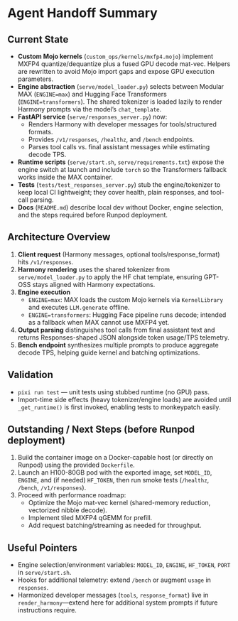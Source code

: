 # Agent Handoff Summary

## Current State
- **Custom Mojo kernels** (`custom_ops/kernels/mxfp4.mojo`) implement MXFP4 quantize/dequantize plus a fused GPU decode mat-vec. Helpers are rewritten to avoid Mojo import gaps and expose GPU execution parameters.
- **Engine abstraction** (`serve/model_loader.py`) selects between Modular MAX (`ENGINE=max`) and Hugging Face Transformers (`ENGINE=transformers`). The shared tokenizer is loaded lazily to render Harmony prompts via the model’s `chat_template`.
- **FastAPI service** (`serve/responses_server.py`) now:
  - Renders Harmony with developer messages for tools/structured formats.
  - Provides `/v1/responses`, `/healthz`, and `/bench` endpoints.
  - Parses tool calls vs. final assistant messages while estimating decode TPS.
- **Runtime scripts** (`serve/start.sh`, `serve/requirements.txt`) expose the engine switch at launch and include `torch` so the Transformers fallback works inside the MAX container.
- **Tests** (`tests/test_responses_server.py`) stub the engine/tokenizer to keep local CI lightweight; they cover health, plain responses, and tool-call parsing.
- **Docs** (`README.md`) describe local dev without Docker, engine selection, and the steps required before Runpod deployment.

## Architecture Overview
1. **Client request** (Harmony messages, optional tools/response_format) hits `/v1/responses`.
2. **Harmony rendering** uses the shared tokenizer from `serve/model_loader.py` to apply the HF chat template, ensuring GPT-OSS stays aligned with Harmony expectations.
3. **Engine execution**
   - `ENGINE=max`: MAX loads the custom Mojo kernels via `KernelLibrary` and executes `LLM.generate` offline.
   - `ENGINE=transformers`: Hugging Face pipeline runs decode; intended as a fallback when MAX cannot use MXFP4 yet.
4. **Output parsing** distinguishes tool calls from final assistant text and returns Responses-shaped JSON alongside token usage/TPS telemetry.
5. **Bench endpoint** synthesizes multiple prompts to produce aggregate decode TPS, helping guide kernel and batching optimizations.

## Validation
- `pixi run test` — unit tests using stubbed runtime (no GPU) pass.
- Import-time side effects (heavy tokenizer/engine loads) are avoided until `_get_runtime()` is first invoked, enabling tests to monkeypatch easily.

## Outstanding / Next Steps (before Runpod deployment)
1. Build the container image on a Docker-capable host (or directly on Runpod) using the provided `Dockerfile`.
2. Launch an H100-80GB pod with the exported image, set `MODEL_ID`, `ENGINE`, and (if needed) `HF_TOKEN`, then run smoke tests (`/healthz`, `/bench`, `/v1/responses`).
3. Proceed with performance roadmap:
   - Optimize the Mojo mat-vec kernel (shared-memory reduction, vectorized nibble decode).
   - Implement tiled MXFP4 qGEMM for prefill.
   - Add request batching/streaming as needed for throughput.

## Useful Pointers
- Engine selection/environment variables: `MODEL_ID`, `ENGINE`, `HF_TOKEN`, `PORT` in `serve/start.sh`.
- Hooks for additional telemetry: extend `/bench` or augment `usage` in `responses`.
- Harmonized developer messages (`tools`, `response_format`) live in `render_harmony`—extend here for additional system prompts if future instructions require.
